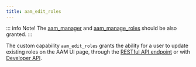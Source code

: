 ```yaml
---
title: aam_edit_roles
---
```


::: info Note!
The [aam_manager](/plugin/advanced-access-manager/capability/aam_manager) and [aam_manage_roles](/plugin/advanced-access-manager/capability/aam_manage_roles) should be also granted.
:::

The custom capability `aam_edit_roles` grants the ability for a user to update existing roles on the AAM UI page, through the [RESTful API endpoint](/advanced/restful/reference/roles) or with [Developer API](/advanced/api).